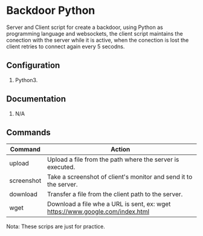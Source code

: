 # Backdoor Python

Server and Client script for create a backdoor, using Python as programming language and websockets,
the client script maintains the conection with the server while it is active, when the conection is lost
the client retries to connect again every 5 secodns.

## Configuration

1. Python3.

## Documentation

1. N/A

## Commands

| Command                                         | Action                                                                                                   |
|-----------------------------------------------|---------------------------------------------------------------------------------------------------------------|
| upload                             | Upload a file from the path where the server is executed.|
| screenshot                | Take a screenshot of client's monitor and send it to the server.                                                                              |
| download                | Transfer a file from the client path to the server.  |
|wget| Download a file whe a URL is sent, ex: wget https://www.google.com/index.html

Nota: These scrips are just for practice.